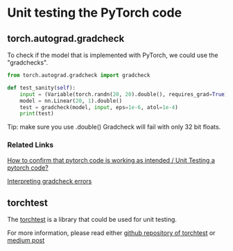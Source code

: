 # Unit testing the PyTorch code

## torch.autograd.gradcheck

To check if the model that is implemented with PyTorch, we could use the "gradchecks".

```python
from torch.autograd.gradcheck import gradcheck

def test_sanity(self):
    input = (Variable(torch.randn(20, 20).double(), requires_grad=True), )
    model = nn.Linear(20, 1).double()
    test = gradcheck(model, input, eps=1e-6, atol=1e-4)
    print(test)
```

Tip: make sure you use .double() Gradcheck will fail with only 32 bit floats.

### Related Links

[How to confirm that pytorch code is working as intended / Unit Testing a pytorch code?](https://discuss.pytorch.org/t/how-to-confirm-that-pytorch-code-is-working-as-intended-unit-testing-a-pytorch-code/16508/8)

[Interpreting gradcheck errors](https://discuss.pytorch.org/t/interpreting-gradcheck-errors/16239)

## torchtest

The [torchtest](https://github.com/suriyadeepan/torchtest) is a library that could be used for unit testing.

For more information, please read either [github repository of torchtest](https://github.com/suriyadeepan/torchtest) or [medium post](https://medium.com/@keeper6928/mltest-automatically-test-neural-network-models-in-one-function-call-eb6f1fa5019d)
